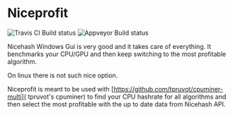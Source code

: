 # Niceprofit

![Travis CI Build status](https://travis-ci.org/StefanoChiodino/niceprofit.svg?branch=master)
![Appveyor Build status](https://ci.appveyor.com/api/projects/status/bt5b5t25x4wi8ttk/branch/master?svg=true)

Nicehash Windows Gui is very good and it takes care of everything. It benchmarks your CPU/GPU and then keep switching to the most profitable algorithm.

On linux there is not such nice option.

Niceprofit is meant to be used with [https://github.com/tpruvot/cpuminer-multi]( tpruvot's cpuminer) to find your CPU hashrate for all algorithms and then select the most profitable with the up to date data from Nicehash API.
